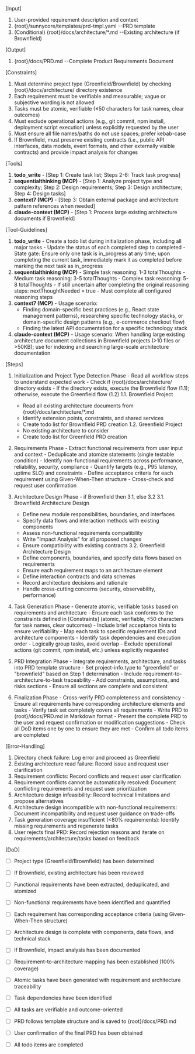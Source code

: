 [Input]
  1. User-provided requirement description and context
  2. {root}/sunnycore/templates/prd-tmpl.yaml --PRD template
  3. (Conditional) {root}/docs/architecture/*.md --Existing architecture (if Brownfield)

[Output]
  1. {root}/docs/PRD.md --Complete Product Requirements Document

[Constraints]
  1. Must determine project type (Greenfield/Brownfield) by checking {root}/docs/architecture/ directory existence
  2. Each requirement must be verifiable and measurable; vague or subjective wording is not allowed
  3. Tasks must be atomic, verifiable (≤50 characters for task names, clear outcomes)
  4. Must exclude operational actions (e.g., git commit, npm install, deployment script execution) unless explicitly requested by the user
  5. Must ensure all file names/paths do not use spaces; prefer kebab-case
  6. If Brownfield, must preserve existing contracts (i.e., public API interfaces, data models, event formats, and other externally visible contracts) and provide impact analysis for changes

[Tools]
  1. **todo_write**
    - [Step 1: Create task list; Steps 2-6: Track task progress]
  2. **sequentialthinking (MCP)**
    - [Step 1: Analyze project type and complexity; Step 2: Design requirements; Step 3: Design architecture; Step 4: Design tasks]
  3. **context7 (MCP)**
    - [Step 3: Obtain external package and architecture pattern references when needed]
  4. **claude-context (MCP)**
    - [Step 1: Process large existing architecture documents if Brownfield]

[Tool-Guidelines]
  1. **todo_write**
    - Create a todo list during initialization phase, including all major tasks
    - Update the status of each completed step to completed
    - State gate: Ensure only one task is in_progress at any time; upon completing the current task, immediately mark it as completed before marking the next task as in_progress
  2. **sequentialthinking (MCP)**
    - Simple task reasoning: 1-3 totalThoughts
    - Medium task reasoning: 3-5 totalThoughts
    - Complex task reasoning: 5-8 totalThoughts
    - If still uncertain after completing the original reasoning steps: nextThoughtNeeded = true
    - Must complete all configured reasoning steps
  3. **context7 (MCP)**
    - Usage scenario: 
      - Finding domain-specific best practices (e.g., React state management patterns), researching specific technology stacks, or domain-specific design patterns (e.g., e-commerce checkout flow)
      - Finding the latest API documentation for a specific technology stack
  4. **claude-context (MCP)**
    - Usage scenario: When handling large existing architecture document collections in Brownfield projects (>10 files or >50KB); use for indexing and searching large-scale architecture documentation

[Steps]
  1. Initialization and Project Type Detection Phase
    - Read all workflow steps to understand expected work
    - Check if {root}/docs/architecture/ directory exists
    - If the directory exists, execute the Brownfield flow (1.1); otherwise, execute the Greenfield flow (1.2)
      1.1. Brownfield Project
        - Read all existing architecture documents from {root}/docs/architecture/*.md
        - Identify extension points, constraints, and shared services
        - Create todo list for Brownfield PRD creation
      1.2. Greenfield Project
        - No existing architecture to consider
        - Create todo list for Greenfield PRD creation

  2. Requirements Phase
    - Extract functional requirements from user input and context
    - Deduplicate and atomize statements (single testable condition)
    - Identify non-functional requirements across performance, reliability, security, compliance
    - Quantify targets (e.g., P95 latency, uptime SLO) and constraints
    - Define acceptance criteria for each requirement using Given-When-Then structure
    - Cross-check and request user confirmation

  3. Architecture Design Phase
    - if Brownfield then 3.1, else 3.2
      3.1. Brownfield Architecture Design
        - Define new module responsibilities, boundaries, and interfaces
        - Specify data flows and interaction methods with existing components
        - Assess non-functional requirements compatibility
        - Write "Impact Analysis" for all proposed changes
        - Ensure compatibility with existing contracts
      3.2. Greenfield Architecture Design
        - Define components, boundaries, and specify data flows based on requirements
        - Ensure each requirement maps to an architecture element
        - Define interaction contracts and data schemas
        - Record architecture decisions and rationale
        - Handle cross-cutting concerns (security, observability, performance)

  4. Task Generation Phase
    - Generate atomic, verifiable tasks based on requirements and architecture
    - Ensure each task conforms to the constraints defined in [Constraints] (atomic, verifiable, ≤50 characters for task names, clear outcomes)
    - Include brief acceptance hints to ensure verifiability
    - Map each task to specific requirement IDs and architecture components
    - Identify task dependencies and execution order
    - Logically group tasks, avoid overlap
    - Exclude operational actions (git commit, npm install, etc.) unless explicitly requested

  5. PRD Integration Phase
    - Integrate requirements, architecture, and tasks into PRD template structure
    - Set project-info.type to "greenfield" or "brownfield" based on Step 1 determination
    - Include requirement-to-architecture-to-task traceability
    - Add constraints, assumptions, and risks sections
    - Ensure all sections are complete and consistent

  6. Finalization Phase
    - Cross-verify PRD completeness and consistency
    - Ensure all requirements have corresponding architecture elements and tasks
    - Verify task set completely covers all requirements
    - Write PRD to {root}/docs/PRD.md in Markdown format
    - Present the complete PRD to the user and request confirmation or modification suggestions
    - Check all DoD items one by one to ensure they are met
    - Confirm all todo items are completed

[Error-Handling]
  1. Directory check failure: Log error and proceed as Greenfield
  2. Existing architecture read failure: Record issue and request user clarification
  3. Requirement conflicts: Record conflicts and request user clarification
  4. Requirement conflicts cannot be automatically resolved: Document conflicting requirements and request user prioritization
  5. Architecture design infeasibility: Record technical limitations and propose alternatives
  6. Architecture design incompatible with non-functional requirements: Document incompatibility and request user guidance on trade-offs
  7. Task generation coverage insufficient (<80% requirements): Identify missing requirements and regenerate tasks
  8. User rejects final PRD: Record rejection reasons and iterate on requirements/architecture/tasks based on feedback

[DoD]
  - [ ] Project type (Greenfield/Brownfield) has been determined
  - [ ] If Brownfield, existing architecture has been reviewed
  - [ ] Functional requirements have been extracted, deduplicated, and atomized
  - [ ] Non-functional requirements have been identified and quantified
  - [ ] Each requirement has corresponding acceptance criteria (using Given-When-Then structure)
  - [ ] Architecture design is complete with components, data flows, and technical stack
  - [ ] If Brownfield, impact analysis has been documented
  - [ ] Requirement-to-architecture mapping has been established (100% coverage)
  - [ ] Atomic tasks have been generated with requirement and architecture traceability
  - [ ] Task dependencies have been identified
  - [ ] All tasks are verifiable and outcome-oriented
  - [ ] PRD follows template structure and is saved to {root}/docs/PRD.md
  - [ ] User confirmation of the final PRD has been obtained
  - [ ] All todo items are completed


